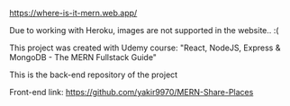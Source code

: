 https://where-is-it-mern.web.app/

Due to working with Heroku, images are not supported in the website.. :(

This project was created with Udemy course: "React, NodeJS, Express & MongoDB - The MERN Fullstack Guide"

This is the back-end repository of the project

Front-end link:
https://github.com/yakir9970/MERN-Share-Places
